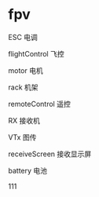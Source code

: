 # fpv

ESC 电调

flightControl 飞控

motor 电机

rack 机架

remoteControl 遥控

RX 接收机

VTx 图传

receiveScreen 接收显示屏

battery 电池

111